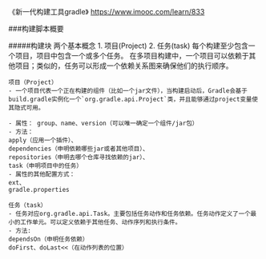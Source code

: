 《新一代构建工具gradle》
https://www.imooc.com/learn/833

###构建脚本概要

#####构建块
	两个基本概念
	1. 项目(Project)
	2. 任务(task)
每个构建至少包含一个项目，项目中包含一个或多个任务。
在多项目构建中，一个项目可以依赖于其他项目；类似的，任务可以形成一个依赖关系图来确保他们的执行顺序。
	
	项目（Project）
	- 一个项目代表一个正在构建的组件（比如一个jar文件），当构建启动后，Gradle会基于build.gradle实例化一个`org.gradle.api.Project`类，并且能够通过project变量使其隐式可用。
	
	- 属性： group、name、version（可以唯一确定一个组件/jar包）
	- 方法：
	apply（应用一个插件）、
	dependencies（申明依赖哪些jar或者其他项目）、
	repositories（申明去哪个仓库寻找依赖的jar）、
	task（申明项目中的任务）
	- 属性的其他配置方式：
	ext、
	gradle.properties
	
	任务（task）
	- 任务对应org.gradle.api.Task。主要包括任务动作和任务依赖。任务动作定义了一个最小的工作单元。可以定义依赖于其他任务、动作序列和执行条件。
	- 方法:
	dependsOn（申明任务依赖）
	doFirst、doLast<<（在动作列表的位置）
	
	